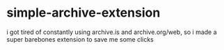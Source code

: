 # simple-archive-extension
i got tired of constantly using archive.is and archive.org/web, so i made a super barebones extension to save me some clicks
